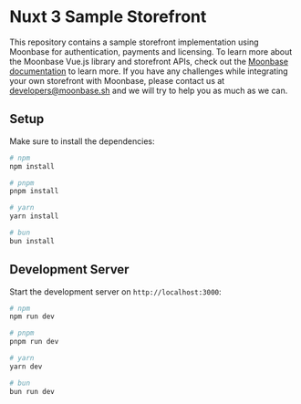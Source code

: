 # Nuxt 3 Sample Storefront

This repository contains a sample storefront implementation using Moonbase for authentication, payments and licensing.
To learn more about the Moonbase Vue.js library and storefront APIs, check out the [Moonbase documentation](https://moonbase.sh/docs/storefronts/sdks/vue/) to learn more.
If you have any challenges while integrating your own storefront with Moonbase, please contact us at developers@moonbase.sh and we will try to help you as much as we can.

## Setup

Make sure to install the dependencies:

```bash
# npm
npm install

# pnpm
pnpm install

# yarn
yarn install

# bun
bun install
```

## Development Server

Start the development server on `http://localhost:3000`:

```bash
# npm
npm run dev

# pnpm
pnpm run dev

# yarn
yarn dev

# bun
bun run dev
```
